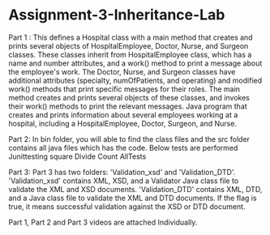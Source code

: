 # Assignment-3-Inheritance-Lab
Part 1 :
This defines a Hospital class with a main method that creates and prints several objects of HospitalEmployee, Doctor, Nurse, and Surgeon classes. These classes inherit from HospitalEmployee class, which has a name and number attributes, and a work() method to print a message about the employee's work. The Doctor, Nurse, and Surgeon classes have additional attributes (specialty, numOfPatients, and operating) and modified work() methods that print specific messages for their roles. The main method creates and prints several objects of these classes, and invokes their work() methods to print the relevant messages.
Java program that creates and prints information about several employees working at a hospital, including a HospitalEmployee, Doctor, Surgeon, and Nurse.

Part 2:
In bin folder, you will able to find the class files and the src folder contains all java files which has the code. Below tests are performed
Junittesting
square
Divide
Count
AllTests

Part 3: 
Part 3 has two folders: 'Validation_xsd' and 'Validation_DTD'. 'Validation_xsd' contains XML, XSD, and a Validator Java class file to validate the XML and XSD documents. 'Validation_DTD' contains XML, DTD, and a Java class file to validate the XML and DTD documents. If the flag is true, it means successful validation against the XSD or DTD document.

Part 1, Part 2 and Part 3 videos are attached Individually.
